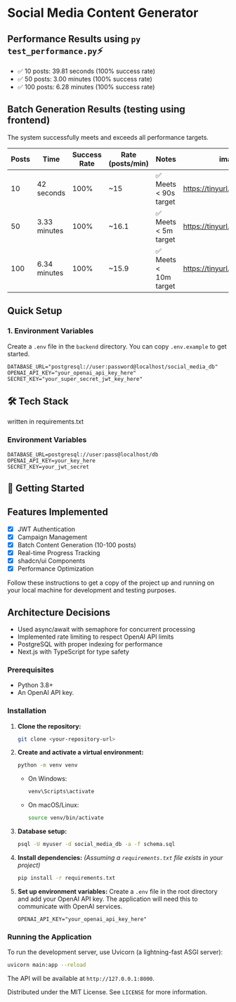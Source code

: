 # Social Media Content Generator

## Performance Results using `py test_performance.py`⚡
- ✅ 10 posts: 39.81 seconds (100% success rate)
- ✅ 50 posts: 3.00 minutes (100% success rate)  
- ✅ 100 posts: 6.28 minutes (100% success rate)

## Batch Generation Results (testing using frontend)

The system successfully meets and exceeds all performance targets.

| Posts | Time          | Success Rate | Rate (posts/min) | Notes                   |images
|-------|---------------|--------------|------------------|-------------------------|----------------------------|
| 10    | 42 seconds    | 100%         | ~15              | ✅ Meets < 90s target   |https://tinyurl.com/3e2s3ppk
| 50    | 3.33 minutes  | 100%         | ~16.1            | ✅ Meets < 5m target    |https://tinyurl.com/3r9c977e|
| 100   | 6.34 minutes  | 100%         | ~15.9            | ✅ Meets < 10m target   |https://tinyurl.com/5dsajjnf|

## Quick Setup

### 1. Environment Variables
Create a `.env` file in the `backend` directory. You can copy `.env.example` to get started.
```
DATABASE_URL="postgresql://user:password@localhost/social_media_db"
OPENAI_API_KEY="your_openai_api_key_here"
SECRET_KEY="your_super_secret_jwt_key_here"
```

## 🛠️ Tech Stack
written in requirements.txt
### Environment Variables
```
DATABASE_URL=postgresql://user:pass@localhost/db
OPENAI_API_KEY=your_key_here
SECRET_KEY=your_jwt_secret
```

## 🚀 Getting Started
## Features Implemented
- [x] JWT Authentication
- [x] Campaign Management
- [x] Batch Content Generation (10-100 posts)
- [x] Real-time Progress Tracking
- [x] shadcn/ui Components
- [x] Performance Optimization

Follow these instructions to get a copy of the project up and running on your local machine for development and testing purposes.
## Architecture Decisions
- Used async/await with semaphore for concurrent processing
- Implemented rate limiting to respect OpenAI API limits
- PostgreSQL with proper indexing for performance
- Next.js with TypeScript for type safety

### Prerequisites

*   Python 3.8+
*   An OpenAI API key.

### Installation

1.  **Clone the repository:**
    ```bash
    git clone <your-repository-url>
    ```

2.  **Create and activate a virtual environment:**
    ```bash
    python -m venv venv
    ```
    *   On Windows:
        ```bash
        venv\Scripts\activate
        ```
    *   On macOS/Linux:
        ```bash
        source venv/bin/activate
        ```
3. **Database setup:**
    ```bash
    psql -U myuser -d social_media_db -a -f schema.sql
    ```
4.  **Install dependencies:**
    *(Assuming a `requirements.txt` file exists in your project)*
    ```bash
    pip install -r requirements.txt
    ```

5.  **Set up environment variables:**
    Create a `.env` file in the root directory and add your OpenAI API key. The application will need this to communicate with OpenAI services.
    ```env
    OPENAI_API_KEY="your_openai_api_key_here"
    ```

### Running the Application

To run the development server, use Uvicorn (a lightning-fast ASGI server):

```bash
uvicorn main:app --reload
```

The API will be available at `http://127.0.0.1:8000`.

Distributed under the MIT License. See `LICENSE` for more information.